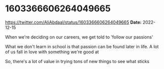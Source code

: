 # 1603366606264049665
https://twitter.com/AliAbdaal/status/1603366606264049665
**Date:** 2022-12-15

When we're deciding on our careers, we get told to 'follow our passions' 

What we don't learn in school is that passion can be found later in life. A lot of us fall in love with something we're good at

So, there's a lot of value in trying tons of new things to see what sticks
